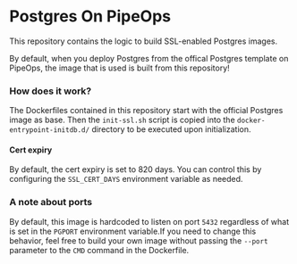 # Postgres On PipeOps

This repository contains the logic to build SSL-enabled Postgres images.

By default, when you deploy Postgres from the offical Postgres template on PipeOps, the image that is used is built from this repository!

### How does it work?

The Dockerfiles contained in this repository start with the official Postgres image as base.  Then the `init-ssl.sh` script is copied into the `docker-entrypoint-initdb.d/` directory to be executed upon initialization.

#### Cert expiry
By default, the cert expiry is set to 820 days.  You can control this by configuring the `SSL_CERT_DAYS` environment variable as needed.

### A note about ports

By default, this image is hardcoded to listen on port `5432` regardless of what is set in the `PGPORT` environment variable.If you need to change this behavior, feel free to build your own image without passing the `--port` parameter to the `CMD` command in the Dockerfile.
